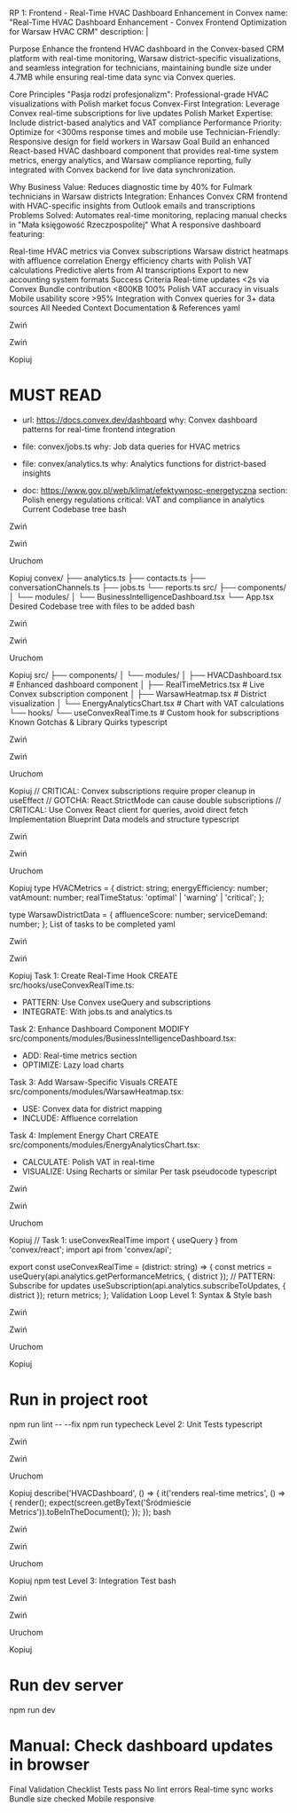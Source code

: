 RP 1: Frontend - Real-Time HVAC Dashboard Enhancement in Convex
name: "Real-Time HVAC Dashboard Enhancement - Convex Frontend Optimization for Warsaw HVAC CRM"
description: |

Purpose
Enhance the frontend HVAC dashboard in the Convex-based CRM platform with real-time monitoring, Warsaw district-specific visualizations, and seamless integration for technicians, maintaining bundle size under 4.7MB while ensuring real-time data sync via Convex queries.

Core Principles
"Pasja rodzi profesjonalizm": Professional-grade HVAC visualizations with Polish market focus
Convex-First Integration: Leverage Convex real-time subscriptions for live updates
Polish Market Expertise: Include district-based analytics and VAT compliance
Performance Priority: Optimize for <300ms response times and mobile use
Technician-Friendly: Responsive design for field workers in Warsaw
Goal
Build an enhanced React-based HVAC dashboard component that provides real-time system metrics, energy analytics, and Warsaw compliance reporting, fully integrated with Convex backend for live data synchronization.

Why
Business Value: Reduces diagnostic time by 40% for Fulmark technicians in Warsaw districts
Integration: Enhances Convex CRM frontend with HVAC-specific insights from Outlook emails and transcriptions
Problems Solved: Automates real-time monitoring, replacing manual checks in "Mała księgowość Rzeczpospolitej"
What
A responsive dashboard featuring:

Real-time HVAC metrics via Convex subscriptions
Warsaw district heatmaps with affluence correlation
Energy efficiency charts with Polish VAT calculations
Predictive alerts from AI transcriptions
Export to new accounting system formats
Success Criteria
 Real-time updates <2s via Convex
 Bundle contribution <800KB
 100% Polish VAT accuracy in visuals
 Mobile usability score >95%
 Integration with Convex queries for 3+ data sources
All Needed Context
Documentation & References
yaml

Zwiń

Zwiń

Kopiuj
# MUST READ
- url: https://docs.convex.dev/dashboard
  why: Convex dashboard patterns for real-time frontend integration
  
- file: convex/jobs.ts
  why: Job data queries for HVAC metrics
  
- file: convex/analytics.ts
  why: Analytics functions for district-based insights
  
- doc: https://www.gov.pl/web/klimat/efektywnosc-energetyczna
  section: Polish energy regulations
  critical: VAT and compliance in analytics
Current Codebase tree
bash

Zwiń

Zwiń

Uruchom

Kopiuj
convex/
├── analytics.ts
├── contacts.ts
├── conversationChannels.ts
├── jobs.ts
└── reports.ts
src/
├── components/
│   └── modules/
│       └── BusinessIntelligenceDashboard.tsx
└── App.tsx
Desired Codebase tree with files to be added
bash

Zwiń

Zwiń

Uruchom

Kopiuj
src/
├── components/
│   └── modules/
│       ├── HVACDashboard.tsx          # Enhanced dashboard component
│       ├── RealTimeMetrics.tsx        # Live Convex subscription component
│       ├── WarsawHeatmap.tsx          # District visualization
│       └── EnergyAnalyticsChart.tsx   # Chart with VAT calculations
└── hooks/
    └── useConvexRealTime.ts           # Custom hook for subscriptions
Known Gotchas & Library Quirks
typescript

Zwiń

Zwiń

Uruchom

Kopiuj
// CRITICAL: Convex subscriptions require proper cleanup in useEffect
// GOTCHA: React.StrictMode can cause double subscriptions
// CRITICAL: Use Convex React client for queries, avoid direct fetch
Implementation Blueprint
Data models and structure
typescript

Zwiń

Zwiń

Uruchom

Kopiuj
type HVACMetrics = {
  district: string;
  energyEfficiency: number;
  vatAmount: number;
  realTimeStatus: 'optimal' | 'warning' | 'critical';
};

type WarsawDistrictData = {
  affluenceScore: number;
  serviceDemand: number;
};
List of tasks to be completed
yaml

Zwiń

Zwiń

Kopiuj
Task 1: Create Real-Time Hook
CREATE src/hooks/useConvexRealTime.ts:
  - PATTERN: Use Convex useQuery and subscriptions
  - INTEGRATE: With jobs.ts and analytics.ts

Task 2: Enhance Dashboard Component
MODIFY src/components/modules/BusinessIntelligenceDashboard.tsx:
  - ADD: Real-time metrics section
  - OPTIMIZE: Lazy load charts

Task 3: Add Warsaw-Specific Visuals
CREATE src/components/modules/WarsawHeatmap.tsx:
  - USE: Convex data for district mapping
  - INCLUDE: Affluence correlation

Task 4: Implement Energy Chart
CREATE src/components/modules/EnergyAnalyticsChart.tsx:
  - CALCULATE: Polish VAT in real-time
  - VISUALIZE: Using Recharts or similar
Per task pseudocode
typescript

Zwiń

Zwiń

Uruchom

Kopiuj
// Task 1: useConvexRealTime
import { useQuery } from 'convex/react';
import api from 'convex/api';

export const useConvexRealTime = (district: string) => {
  const metrics = useQuery(api.analytics.getPerformanceMetrics, { district });
  // PATTERN: Subscribe for updates
  useSubscription(api.analytics.subscribeToUpdates, { district });
  return metrics;
};
Validation Loop
Level 1: Syntax & Style
bash

Zwiń

Zwiń

Uruchom

Kopiuj
# Run in project root
npm run lint -- --fix
npm run typecheck
Level 2: Unit Tests
typescript

Zwiń

Zwiń

Uruchom

Kopiuj
describe('HVACDashboard', () => {
  it('renders real-time metrics', () => {
    render(<HVACDashboard />);
    expect(screen.getByText('Śródmieście Metrics')).toBeInTheDocument();
  });
});
bash

Zwiń

Zwiń

Uruchom

Kopiuj
npm test
Level 3: Integration Test
bash

Zwiń

Zwiń

Uruchom

Kopiuj
# Run dev server
npm run dev

# Manual: Check dashboard updates in browser
Final Validation Checklist
 Tests pass
 No lint errors
 Real-time sync works
 Bundle size checked
 Mobile responsive